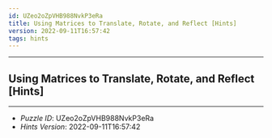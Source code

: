```yaml
---
id: UZeo2oZpVHB988NvkP3eRa
title: Using Matrices to Translate, Rotate, and Reflect [Hints]
version: 2022-09-11T16:57:42
tags: hints
---
```


--------------------------------------------------------------------------------------------

## Using Matrices to Translate, Rotate, and Reflect [Hints]

--------------------------------------------------------------------------------------------

* _Puzzle ID_: UZeo2oZpVHB988NvkP3eRa
* _Hints Version_: 2022-09-11T16:57:42
